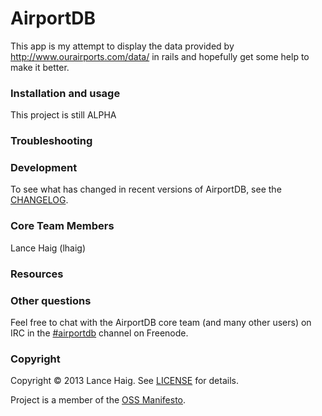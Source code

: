 # AirportDB

This app is my attempt to display the data provided by http://www.ourairports.com/data/ in rails and hopefully get some help to make it better.

### Installation and usage

This project is still ALPHA

### Troubleshooting

### Development

To see what has changed in recent versions of AirportDB, see the [CHANGELOG]().

### Core Team Members

Lance Haig (lhaig)

### Resources

### Other questions

Feel free to chat with the AirportDB core team (and many other users) on IRC in the  [#airportdb](irc://irc.freenode.net/project) channel on Freenode.

### Copyright

Copyright © 2013 Lance Haig. See [LICENSE](LICENSE.md) for details.

Project is a member of the [OSS Manifesto](http://ossmanifesto.com/).
